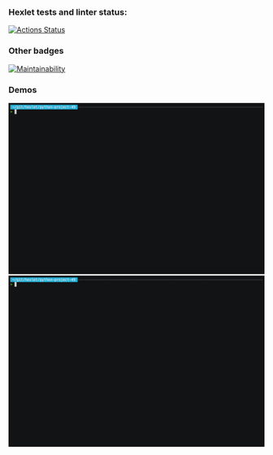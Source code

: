 ### Hexlet tests and linter status:
[![Actions Status](https://github.com/JuggernautMX/python-project-49/actions/workflows/hexlet-check.yml/badge.svg)](https://github.com/JuggernautMX/python-project-49/actions)

### Other badges
[![Maintainability](https://api.codeclimate.com/v1/badges/7106e3c9c3fafdbc1f3c/maintainability)](https://codeclimate.com/github/JuggernautMX/python-project-49/maintainability)

### Demos
[![brain-even demo](https://github.com/JuggernautMX/python-project-49/blob/main/brain-even.gif)](https://asciinema.org/a/vjMM8K7eKpvIx2IomFuLb57yW)
[![brain-calc demo](https://github.com/JuggernautMX/python-project-49/blob/main/brain-calc.gif)](https://asciinema.org/a/YcadSSP420lW2fD3PvTbakB4F)
